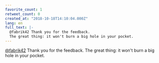 ```yaml
---
favorite_count: 1
retweet_count: 0
created_at: "2018-10-18T14:10:04.000Z"
lang: en
full_text: |-
  @fabrik42 Thank you for the feedback.
  The great thing: it won't burn a big hole in your pocket.
---
```


[@fabrik42](https://twitter.com/fabrik42) Thank you for the feedback. The great
thing: it won't burn a big hole in your pocket.
